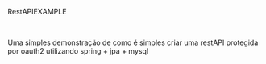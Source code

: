 <p>RestAPIEXAMPLE</p>
<p>&nbsp;</p>
<p>Uma simples demonstra&ccedil;&atilde;o de como &eacute; simples criar uma restAPI protegida por oauth2 utilizando spring + jpa + mysql</p>
